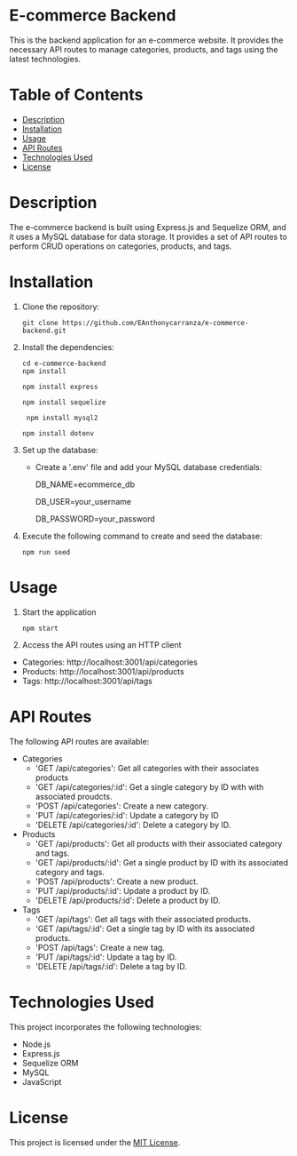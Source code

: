 # E-commerce Backend

This is the backend application for an e-commerce website. It provides the necessary API routes to manage categories, products, and tags using the latest technologies.

# Table of Contents

- [Description](#description)
- [Installation](#installation)
- [Usage](#usage)
- [API Routes](#api-routes)
- [Technologies Used](#technologies-used)
- [License](#license)

# Description

The e-commerce backend is built using Express.js and Sequelize ORM, and it uses a MySQL database for data storage. It provides a set of API routes to perform CRUD operations on categories, products, and tags.

# Installation

1. Clone the repository:
    ```shell
    git clone https://github.com/EAnthonycarranza/e-commerce-backend.git

2. Install the dependencies:

    ```shell
    cd e-commerce-backend
    npm install 
    ```
    ```shell
    npm install express
    ```
    ```shell
    npm install sequelize
    ```
    ```shell
     npm install mysql2
    ```
    ```shell
    npm install dotenv
    ```
    
3. Set up the database:

    - Create a '.env' file and add your MySQL database credentials:

        DB_NAME=ecommerce_db

        DB_USER=your_username

        DB_PASSWORD=your_password

4. Execute the following command to create and seed the database:
    ```shell
    npm run seed
    ```
# Usage

1. Start the application
    ```shell
    npm start
    ```

2. Access the API routes using an HTTP client
- Categories: http://localhost:3001/api/categories
- Products: http://localhost:3001/api/products
- Tags: http://localhost:3001/api/tags

# API Routes

The following API routes are available:

- Categories
    - 'GET /api/categories': Get all categories with their associates products
    - 'GET /api/categories/:id': Get a single category by ID with with associated proudcts.
    - 'POST /api/categories': Create a new category.
    - 'PUT /api/categories/:id': Update a category by ID
    - 'DELETE /api/categories/:id': Delete a category by ID.
- Products
    - 'GET /api/products': Get all products with their associated category and tags.
    - 'GET /api/products/:id': Get a single product by ID with its associated category and tags.
    - 'POST /api/products': Create a new product.
    - 'PUT /api/products/:id': Update a product by ID.
    - 'DELETE /api/products/:id': Delete a product by ID.
- Tags
    - 'GET /api/tags': Get all tags with their associated products.
    - 'GET /api/tags/:id': Get a single tag by ID with its associated products.
    - 'POST /api/tags': Create a new tag.
    - 'PUT /api/tags/:id': Update a tag by ID.
    - 'DELETE /api/tags/:id': Delete a tag by ID.

# Technologies Used

This project incorporates the following technologies:

- Node.js
- Express.js
- Sequelize ORM
- MySQL
- JavaScript

# License

This project is licensed under the [MIT License](https://opensource.org/licenses/MIT).
